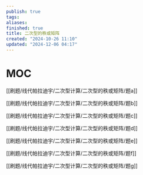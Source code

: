 ```yaml
---
publish: true
tags: 
aliases: 
finished: true
title: 二次型的秩或矩阵
created: "2024-10-26 11:10"
updated: "2024-12-06 04:17"
---
```

# MOC

[[刷题/线代帕拉迪宇/二次型计算/二次型的秩或矩阵/题a]]

[[刷题/线代帕拉迪宇/二次型计算/二次型的秩或矩阵/题b]]

[[刷题/线代帕拉迪宇/二次型计算/二次型的秩或矩阵/题c]]

[[刷题/线代帕拉迪宇/二次型计算/二次型的秩或矩阵/题d]]

[[刷题/线代帕拉迪宇/二次型计算/二次型的秩或矩阵/题e]]

[[刷题/线代帕拉迪宇/二次型计算/二次型的秩或矩阵/题f]]

[[刷题/线代帕拉迪宇/二次型计算/二次型的秩或矩阵/题g]]